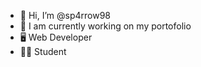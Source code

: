 - 👋 Hi, I’m @sp4rrow98
- 🌴 I am currently working on my portofolio
- 🖥️ Web Developer
- 👨‍🎓 Student

<!---
sp4rrow98/sp4rrow98 is a ✨ special ✨ repository because its `README.md` (this file) appears on your GitHub profile.
You can click the Preview link to take a look at your changes.
--->
